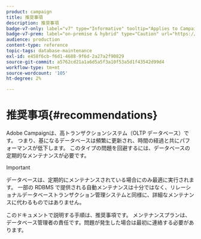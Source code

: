 ```yaml
---
product: campaign
title: 推奨事項
description: 推奨事項
badge-v7-only: label="v7" type="Informative" tooltip="Applies to Campaign Classic v7 only"
badge-v7-prem: label="on-premise & hybrid" type="Caution" url="https://experienceleague.adobe.com/docs/campaign-classic/using/installing-campaign-classic/architecture-and-hosting-models/hosting-models-lp/hosting-models.html?lang=en" tooltip="Applies to on-premise and hybrid deployments only"
audience: production
content-type: reference
topic-tags: database-maintenance
exl-id: e458f6cb-f6d1-4688-9f6d-2a27a2f90829
source-git-commit: a5762cd21a1a6d5a5f3a10f53a5d1f43542d99d4
workflow-type: tm+mt
source-wordcount: '105'
ht-degree: 2%

---
```


# 推奨事項{#recommendations}



Adobe Campaignは、高トランザクションシステム（OLTP データベース）です。 つまり、基になるデータベースは頻繁に更新され、時間の経過と共にパフォーマンスが低下します。 このタイプの問題を回避するには、データベースの定期的なメンテナンスが必要です。

>[!IMPORTANT]
>
>データベースは、定期的にメンテナンスされている場合にのみ最適に実行されます。 一部の RDBMS で提供される自動メンテナンスは十分ではなく、リレーショナルデータベーストランザクション管理システムと同様に、詳細なメンテナンスに代わるものではありません。
>  
>このドキュメントで説明する手順は、推奨事項です。 メンテナンスプランは、データベース管理者の責任です。問題が発生した場合は最初に連絡する必要があります。
